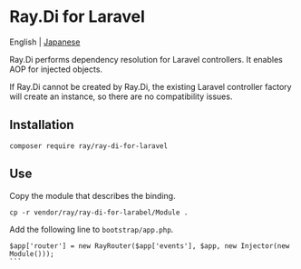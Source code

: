 # Ray.Di for Laravel

English | [Japanese](README.ja.md)

Ray.Di performs dependency resolution for Laravel controllers. It enables AOP for injected objects.

If Ray.Di cannot be created by Ray.Di, the existing Laravel controller factory will create an instance, so there are no compatibility issues.

## Installation

````
composer require ray/ray-di-for-laravel
````

## Use

Copy the module that describes the binding.

```
cp -r vendor/ray/ray-di-for-larabel/Module .
```

Add the following line to `bootstrap/app.php`.

````
$app['router'] = new RayRouter($app['events'], $app, new Injector(new Module()));
```
